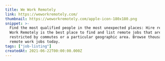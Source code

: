 ```yaml
---
title: We Work Remotely
link: https://weworkremotely.com/
thumbnail: https://weworkremotely.com/apple-icon-180x180.png
snippet: >-
  Find the most qualified people in the most unexpected places: Hire remote! We
  Work Remotely is the best place to find and list remote jobs that arent
  restricted by commutes or a particular geographic area. Browse thousands of
  remote work jobs today.
tags: ["job-listing"]
createdAt: 2021-06-22T00:00:00.000Z
---
```

